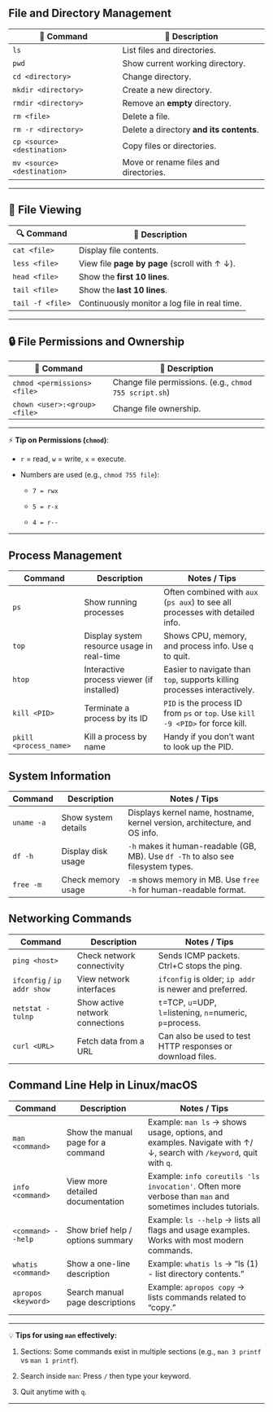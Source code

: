 
## **File and Directory Management**

|🔧 Command|📌 Description|
|---|---|
|`ls`|List files and directories.|
|`pwd`|Show current working directory.|
|`cd <directory>`|Change directory.|
|`mkdir <directory>`|Create a new directory.|
|`rmdir <directory>`|Remove an **empty** directory.|
|`rm <file>`|Delete a file.|
|`rm -r <directory>`|Delete a directory **and its contents**.|
|`cp <source> <destination>`|Copy files or directories.|
|`mv <source> <destination>`|Move or rename files and directories.|

---

## 📜 **File Viewing**

|🔍 Command|📌 Description|
|---|---|
|`cat <file>`|Display file contents.|
|`less <file>`|View file **page by page** (scroll with ↑ ↓).|
|`head <file>`|Show the **first 10 lines**.|
|`tail <file>`|Show the **last 10 lines**.|
|`tail -f <file>`|Continuously monitor a log file in real time.|

---

## 🔒 **File Permissions and Ownership**

|🔧 Command|📌 Description|
|---|---|
|`chmod <permissions> <file>`|Change file permissions. (e.g., `chmod 755 script.sh`)|
|`chown <user>:<group> <file>`|Change file ownership.|

---

⚡ **Tip on Permissions (`chmod`)**:

- `r` = read, `w` = write, `x` = execute.
    
- Numbers are used (e.g., `chmod 755 file`):
    
    - `7 = rwx`
        
    - `5 = r-x`
        
    - `4 = r--`
        

---
## **Process Management**

| Command                | Description                                | Notes / Tips                                                                    |
| ---------------------- | ------------------------------------------ | ------------------------------------------------------------------------------- |
| `ps`                   | Show running processes                     | Often combined with `aux` (`ps aux`) to see all processes with detailed info.   |
| `top`                  | Display system resource usage in real-time | Shows CPU, memory, and process info. Use `q` to quit.                           |
| `htop`                 | Interactive process viewer (if installed)  | Easier to navigate than `top`, supports killing processes interactively.        |
| `kill <PID>`           | Terminate a process by its ID              | `PID` is the process ID from `ps` or `top`. Use `kill -9 <PID>` for force kill. |
| `pkill <process_name>` | Kill a process by name                     | Handy if you don’t want to look up the PID.                                     |
## **System Information**

| Command    | Description         | Notes / Tips                                                                      |
| ---------- | ------------------- | --------------------------------------------------------------------------------- |
| `uname -a` | Show system details | Displays kernel name, hostname, kernel version, architecture, and OS info.        |
| `df -h`    | Display disk usage  | `-h` makes it human-readable (GB, MB). Use `df -Th` to also see filesystem types. |
| `free -m`  | Check memory usage  | `-m` shows memory in MB. Use `free -h` for human-readable format.                 |
## **Networking Commands**

| Command                     | Description                     | Notes / Tips                                               |
| --------------------------- | ------------------------------- | ---------------------------------------------------------- |
| `ping <host>`               | Check network connectivity      | Sends ICMP packets. Ctrl+C stops the ping.                 |
| `ifconfig` / `ip addr show` | View network interfaces         | `ifconfig` is older; `ip addr` is newer and preferred.     |
| `netstat -tulnp`            | Show active network connections | `t`=TCP, `u`=UDP, `l`=listening, `n`=numeric, `p`=process. |
| `curl <URL>`                | Fetch data from a URL           | Can also be used to test HTTP responses or download files. |
## **Command Line Help in Linux/macOS**

|Command|Description|Notes / Tips|
|---|---|---|
|`man <command>`|Show the manual page for a command|Example: `man ls` → shows usage, options, and examples. Navigate with ↑/↓, search with `/keyword`, quit with `q`.|
|`info <command>`|View more detailed documentation|Example: `info coreutils 'ls invocation'`. Often more verbose than `man` and sometimes includes tutorials.|
|`<command> --help`|Show brief help / options summary|Example: `ls --help` → lists all flags and usage examples. Works with most modern commands.|
|`whatis <command>`|Show a one-line description|Example: `whatis ls` → “ls (1) - list directory contents.”|
|`apropos <keyword>`|Search manual page descriptions|Example: `apropos copy` → lists commands related to “copy.”|

---

💡 **Tips for using `man` effectively:**

1. Sections: Some commands exist in multiple sections (e.g., `man 3 printf` vs `man 1 printf`).
    
2. Search inside `man`: Press `/` then type your keyword.
    
3. Quit anytime with `q`.
    

---